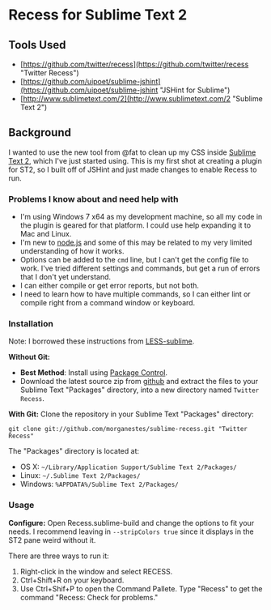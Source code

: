 # Recess for Sublime Text 2 #

## Tools Used ##
- [https://github.com/twitter/recess](https://github.com/twitter/recess "Twitter Recess")
- [https://github.com/uipoet/sublime-jshint](https://github.com/uipoet/sublime-jshint "JSHint for Sublime")
- [http://www.sublimetext.com/2](http://www.sublimetext.com/2 "Sublime Text 2")

## Background ##
I wanted to use the new tool from @fat to clean up my CSS inside [Sublime Text 2](http://www.sublimetext.com/2 "Sublime Text 2"), which I've just started using. This is my first shot at creating a plugin for ST2, so I built off of JSHint and just made changes to enable Recess to run.

### Problems I know about and need help with ###
- I'm using Windows 7 x64 as my development machine, so all my code in the plugin is geared for that platform. I could use help expanding it to Mac and Linux.
- I'm new to [node.js](http://nodejs.org/) and some of this may be related to my very limited understanding of how it works.
- Options can be added to the `cmd` line, but I can't get the config file to work. I've tried different settings and commands, but get a run of errors that I don't yet understand.
- I can either compile or get error reports, but not both.
- I need to learn how to have multiple commands, so I can either lint or compile right from a command window or keyboard.

### Installation ###
Note: I borrowed these instructions from [LESS-sublime](https://github.com/danro/LESS-sublime/blob/master/readme.md "LESS-sublime readme").

**Without Git:** 
* **Best Method**: Install using [Package Control](http://wbond.net/sublime_packages/package_control).
* Download the latest source zip from [github](https://github.com/morganestes/sublime-recess/zipball/master) and extract the files to your Sublime Text "Packages" directory, into a new directory named `Twitter Recess`.

**With Git:** Clone the repository in your Sublime Text "Packages" directory:

    git clone git://github.com/morganestes/sublime-recess.git "Twitter Recess"

The "Packages" directory is located at:

* OS X:
    `~/Library/Application Support/Sublime Text 2/Packages/`
* Linux:
    `~/.Sublime Text 2/Packages/`
* Windows:
    `%APPDATA%/Sublime Text 2/Packages/`

### Usage ###
**Configure:** Open Recess.sublime-build and change the options to fit your needs. I recommend leaving in `--stripColors true` since it displays in the ST2 pane weird without it.

There are three ways to run it:

1. Right-click in the window and select RECESS.
2. Ctrl+Shift+R on your keyboard.
3. Use Ctrl+Shif+P to open the Command Pallete. Type "Recess" to get the command "Recess: Check for problems."


